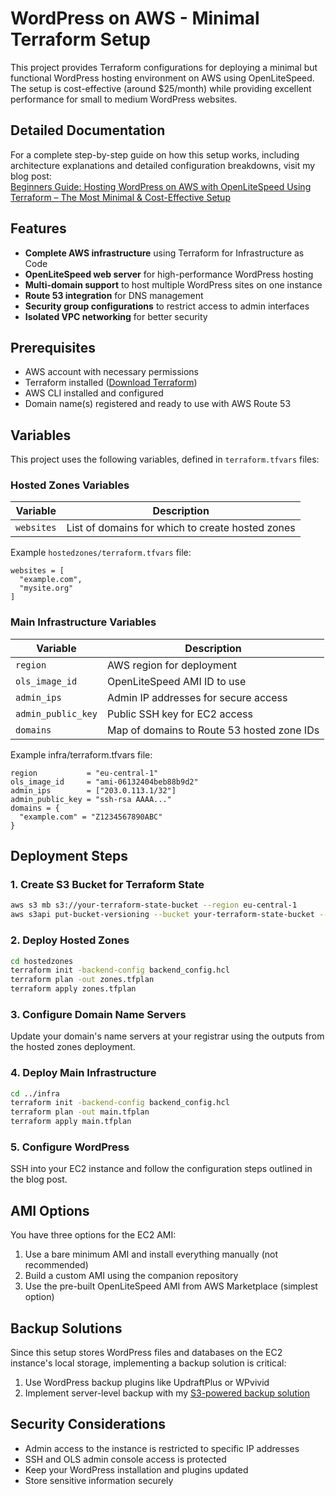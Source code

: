 # WordPress on AWS - Minimal Terraform Setup

This project provides Terraform configurations for deploying a minimal but functional WordPress hosting environment on AWS using OpenLiteSpeed. The setup is cost-effective (around $25/month) while providing excellent performance for small to medium WordPress websites.

## Detailed Documentation

For a complete step-by-step guide on how this setup works, including architecture explanations and detailed configuration breakdowns, visit my blog post:  
[Beginners Guide: Hosting WordPress on AWS with OpenLiteSpeed Using Terraform – The Most Minimal & Cost-Effective Setup](https://bugfloyd.com/beginners-guide-minimal-wordpress-hosting-aws-terraform-openlitespeed)

## Features

- **Complete AWS infrastructure** using Terraform for Infrastructure as Code
- **OpenLiteSpeed web server** for high-performance WordPress hosting
- **Multi-domain support** to host multiple WordPress sites on one instance
- **Route 53 integration** for DNS management
- **Security group configurations** to restrict access to admin interfaces
- **Isolated VPC networking** for better security

## Prerequisites

- AWS account with necessary permissions
- Terraform installed ([Download Terraform](https://developer.hashicorp.com/terraform/downloads))
- AWS CLI installed and configured
- Domain name(s) registered and ready to use with AWS Route 53

## Variables

This project uses the following variables, defined in `terraform.tfvars` files:

### Hosted Zones Variables

| Variable   | Description                                      |
| ---------- | ------------------------------------------------ |
| `websites` | List of domains for which to create hosted zones |

Example `hostedzones/terraform.tfvars` file:

```hcl
websites = [
  "example.com",
  "mysite.org"
]
```

### Main Infrastructure Variables

| Variable           | Description                                |
| ------------------ | ------------------------------------------ |
| `region`           | AWS region for deployment                  |
| `ols_image_id`     | OpenLiteSpeed AMI ID to use                |
| `admin_ips`        | Admin IP addresses for secure access       |
| `admin_public_key` | Public SSH key for EC2 access              |
| `domains`          | Map of domains to Route 53 hosted zone IDs |

Example infra/terraform.tfvars file:

```hcl
region           = "eu-central-1"
ols_image_id     = "ami-06132404beb88b9d2"
admin_ips        = ["203.0.113.1/32"]
admin_public_key = "ssh-rsa AAAA..."
domains = {
  "example.com" = "Z1234567890ABC"
}
```

## Deployment Steps

### 1. Create S3 Bucket for Terraform State

```sh
aws s3 mb s3://your-terraform-state-bucket --region eu-central-1
aws s3api put-bucket-versioning --bucket your-terraform-state-bucket --versioning-configuration Status=Enabled --region eu-central-1
```

### 2. Deploy Hosted Zones

```sh
cd hostedzones
terraform init -backend-config backend_config.hcl
terraform plan -out zones.tfplan
terraform apply zones.tfplan
```

### 3. Configure Domain Name Servers

Update your domain's name servers at your registrar using the outputs from the hosted zones deployment.

### 4. Deploy Main Infrastructure

```sh
cd ../infra
terraform init -backend-config backend_config.hcl
terraform plan -out main.tfplan
terraform apply main.tfplan
```

### 5. Configure WordPress

SSH into your EC2 instance and follow the configuration steps outlined in the blog post.

## AMI Options

You have three options for the EC2 AMI:

1. Use a bare minimum AMI and install everything manually (not recommended)
2. Build a custom AMI using the companion repository
3. Use the pre-built OpenLiteSpeed AMI from AWS Marketplace (simplest option)

## Backup Solutions

Since this setup stores WordPress files and databases on the EC2 instance's local storage, implementing a backup solution is critical:

1. Use WordPress backup plugins like UpdraftPlus or WPvivid
2. Implement server-level backup with my [S3-powered backup solution](https://github.com/bugfloyd/ols-wp-backup)

## Security Considerations

- Admin access to the instance is restricted to specific IP addresses
- SSH and OLS admin console access is protected
- Keep your WordPress installation and plugins updated
- Store sensitive information securely
